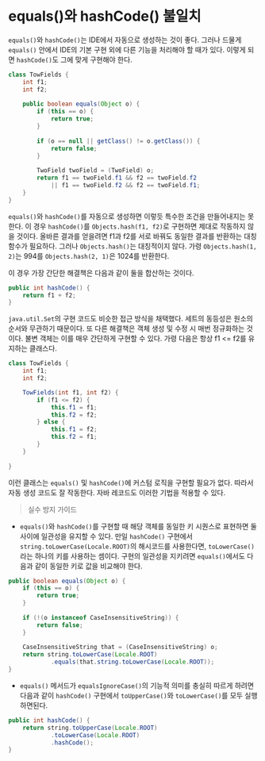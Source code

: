 # equals()와 hashCode() 불일치
`equals()`와 `hashCode()`는 IDE에서 자동으로 생성하는 것이 좋다.
그러나 드물게 `equals()` 안에서 IDE의 기본 구현 외에 다른 기능을 처리해야 할 때가 있다.
이렇게 되면 `hashCode()`도 그에 맞게 구현해야 한다.

```java
class TowFields {
    int f1;
    int f2;
    
    public boolean equals(Object o) {
        if (this == o) {
            return true;
        }
        
        if (o == null || getClass() != o.getClass()) {
            return false;
        }
        
        TwoField twoField = (TwoField) o;
        return f1 == twoField.f1 && f2 == twoField.f2
            || f1 == twoField.f2 && f2 == twoField.f1;        
    }
}
```
`equals()`와 `hashCode()`를 자동으로 생성하면 이렇듯 특수한 조건을 만들어내지는 못한다.
이 경우 `hashCode()`를 `Objects.hash(f1, f2)`로 구현하면 제대로 작동하지 않을 것이다.
올바른 결과를 얻을려면 f1과 f2를 서로 바꿔도 동일한 결과를 반환하는 대칭 함수가 필요하다.
그러나 `Objects.hash()`는 대칭적이지 않다.
가령 `Objects.hash(1, 2)`는 994를 `Objects.hash(2, 1)`은 1024를 반환한다.

이 경우 가장 간단한 해결책은 다음과 같이 둘을 합산하는 것이다.
```java
public int hashCode() {
    return f1 + f2;
}
```
`java.util.Set`의 구현 코드도 비슷한 접근 방식을 채택했다.
세트의 동등성은 원소의 순서와 무관하기 때문이다.
또 다른 해결책은 객체 생성 및 수정 시 매번 정규화하는 것이다.
불변 객체는 이를 매우 간단하게 구현할 수 있다.
가령 다음은 항상 f1 <= f2를 유지하는 클래스다.

```java
class TowFields {
    int f1;
    int f2;

    TowFields(int f1, int f2) {
        if (f1 <= f2) {
            this.f1 = f1;
            this.f2 = f2;
        } else {
            this.f1 = f2;
            this.f2 = f1;
        }
    }
    
}
```
이런 클래스는 `equals()` 및 `hashCode()`에 커스텀 로직을 구현할 필요가 없다.
따라서 자동 생성 코드도 잘 작동한다. 자바 레코드도 이러한 기법을 적용할 수 있다.

> 실수 방지 가이드
* `equals()`와 `hashCode()`를 구현할 때 해당 객체를 동일한 키 시퀀스로 표현하면 둘 사이에 일관성을 유지할 수 있다.
만일 `hashCode()` 구현에서 `string.toLowerCase(Locale.ROOT)`의 해시코드를 사용한다면, `toLowerCase()`라는 하나의 키를 사용하는 셈이다.
구현의 일관성을 지키려면 `equals()`에서도 다음과 같이 동일한 키로 값을 비교해야 한다.
```java
public boolean equals(Object o) {
    if (this == o) {
        return true;
    }
    
    if (!(o instanceof CaseInsensitiveString)) {
        return false;
    }
    
    CaseInsensitiveString that = (CaseInsensitiveString) o;
    return string.toLowerCase(Locale.ROOT)
            .equals(that.string.toLowerCase(Locale.ROOT));
}
```
* `equals()` 메서드가 `equalsIgnoreCase()`의 기능적 의미를 충실히 따르게 하려면 다음과 같이 `hashCode()` 구현에서 `toUpperCase()`와 `toLowerCase()`를 모두 실행하면된다.
```java
public int hashCode() {
    return string.toUpperCase(Locale.ROOT)
            .toLowerCase(Locale.ROOT)
            .hashCode();
}
```
